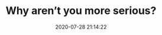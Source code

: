 ---
date: 2020-07-28 21:14:22
link:
  source: pocket
  source_url: https://getpocket.com
  text: Why aren’t you more serious?
  url: https://rubenerd.com/why-arent-you-more-serious/
source: pocket
syndicated:
- type: pocket
  url: https://rubenerd.com/why-arent-you-more-serious/
- type: mastodon
  url: https://mastodon.technology/users/roytang/statuses/104593569187260174
- type: twitter
  url: https://twitter.com/roytang/statuses/1288222740055392256/
title: Why aren’t you more serious?
---